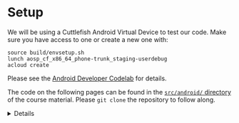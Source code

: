 # Setup

We will be using a Cuttlefish Android Virtual Device to test our code. Make sure
you have access to one or create a new one with:

```shell
source build/envsetup.sh
lunch aosp_cf_x86_64_phone-trunk_staging-userdebug
acloud create
```

Please see the
[Android Developer Codelab](https://source.android.com/docs/setup/start) for
details.

The code on the following pages can be found in the
[`src/android/` directory](https://github.com/google/comprehensive-rust/tree/main/src/android)
of the course material. Please `git clone` the repository to follow along.

<details>

Key points:

- Cuttlefish is a reference Android device designed to work on generic Linux
  desktops. MacOS support is also planned.

- The Cuttlefish system image maintains high fidelity to real devices, and is
  the ideal emulator to run many Rust use cases.

</details>
